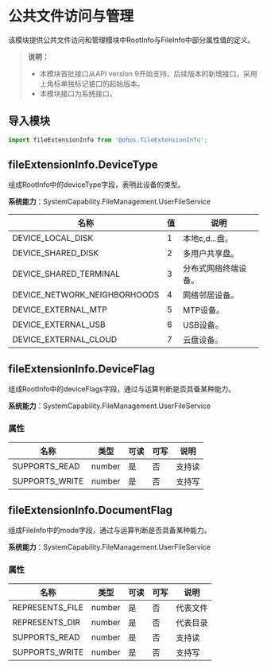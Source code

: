# 公共文件访问与管理

该模块提供公共文件访问和管理模块中RootInfo与FileInfo中部分属性值的定义。

>**说明：**
>
>- 本模块首批接口从API version 9开始支持。后续版本的新增接口，采用上角标单独标记接口的起始版本。
>- 本模块接口为系统接口。

## 导入模块

```js
import fileExtensionInfo from '@ohos.fileExtensionInfo';
```

## fileExtensionInfo.DeviceType

组成RootInfo中的deviceType字段，表明此设备的类型。

**系统能力**：SystemCapability.FileManagement.UserFileService

| 名称 | 值 | 说明 |
| ----- | ------ | ------ |
| DEVICE_LOCAL_DISK | 1 | 本地c,d...盘。 |
| DEVICE_SHARED_DISK | 2 | 多用户共享盘。 |
| DEVICE_SHARED_TERMINAL | 3 | 分布式网络终端设备。 |
| DEVICE_NETWORK_NEIGHBORHOODS | 4 | 网络邻居设备。 |
| DEVICE_EXTERNAL_MTP | 5 | MTP设备。 |
| DEVICE_EXTERNAL_USB | 6 | USB设备。 |
| DEVICE_EXTERNAL_CLOUD | 7 | 云盘设备。 |

## fileExtensionInfo.DeviceFlag

组成RootInfo中的deviceFlags字段，通过与运算判断是否具备某种能力。

**系统能力**：SystemCapability.FileManagement.UserFileService

### 属性

  | 名称 | 类型   | 可读 | 可写 | 说明     |
  | ------ | ------ | ---- | ---- | -------- |
  | SUPPORTS_READ   | number | 是   | 否   | 支持读 |
  | SUPPORTS_WRITE   | number | 是   | 否   | 支持写 |

## fileExtensionInfo.DocumentFlag

组成FileInfo中的mode字段，通过与运算判断是否具备某种能力。

**系统能力**：SystemCapability.FileManagement.UserFileService

### 属性

  | 名称 | 类型   | 可读 | 可写 | 说明     |
  | ------ | ------ | ---- | ---- | -------- |
  | REPRESENTS_FILE   | number | 是   | 否   | 代表文件 |
  | REPRESENTS_DIR   | number | 是   | 否   | 代表目录 |
  | SUPPORTS_READ   | number | 是   | 否   | 支持读 |
  | SUPPORTS_WRITE   | number | 是   | 否   | 支持写 |
